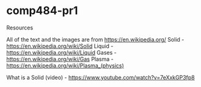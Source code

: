 # comp484-pr1

Resources

All of the text and the images are from https://en.wikipedia.org/
Solid - https://en.wikipedia.org/wiki/Solid
Liquid - https://en.wikipedia.org/wiki/Liquid
Gases - https://en.wikipedia.org/wiki/Gas
Plasma - https://en.wikipedia.org/wiki/Plasma_(physics)

What is a Solid (video) - https://www.youtube.com/watch?v=7eXxkGP3fp8